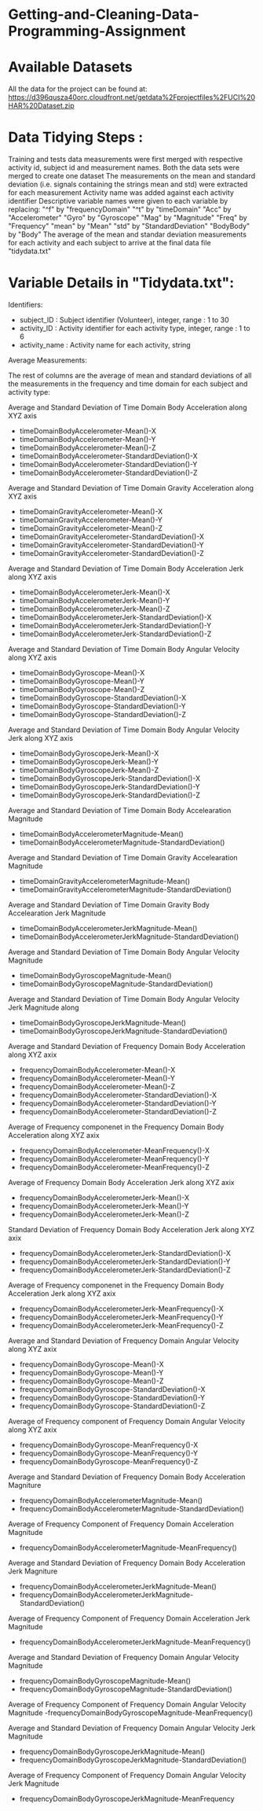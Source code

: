 # Getting-and-Cleaning-Data-Programming-Assignment

Available Datasets
=================================

All the data for the project can be found at:
https://d396qusza40orc.cloudfront.net/getdata%2Fprojectfiles%2FUCI%20HAR%20Dataset.zip


Data Tidying Steps :
=================================
Training and tests data measurements were first merged with respective activity id, subject id and measurement names.
Both the data sets were merged to create one dataset
The measurements on the mean and standard deviation (i.e. signals containing the strings mean and std) were extracted for each measurement
Activity name was added against each activity identifier
Descriptive variable names were given to each variable by replacing:
"^f" by "frequencyDomain"
"^t" by "timeDomain"
"Acc" by "Accelerometer"
"Gyro" by "Gyroscope"
"Mag" by "Magnitude"
"Freq" by "Frequency"
"mean" by "Mean"
"std" by "StandardDeviation"
"BodyBody" by "Body"
The average of the mean and standar deviation measurements for each activity and each subject to arrive at the final data file "tidydata.txt"


Variable Details in "Tidydata.txt":
=================================
Identifiers:

- subject_ID : Subject identifier (Volunteer), integer, range : 1 to 30
- activity_ID : Activity identifier for each activity type, integer, range : 1 to 6
- activity_name : Activity name for each activity, string

Average Measurements:

The rest of columns are the average of mean and standard deviations of all the measurements in the frequency and time domain for each subject and activity type:

Average and Standard Deviation of Time Domain Body Acceleration along XYZ axis
- timeDomainBodyAccelerometer-Mean()-X
- timeDomainBodyAccelerometer-Mean()-Y
- timeDomainBodyAccelerometer-Mean()-Z
- timeDomainBodyAccelerometer-StandardDeviation()-X
- timeDomainBodyAccelerometer-StandardDeviation()-Y
- timeDomainBodyAccelerometer-StandardDeviation()-Z

Average and Standard Deviation of Time Domain Gravity Acceleration along XYZ axis
- timeDomainGravityAccelerometer-Mean()-X
- timeDomainGravityAccelerometer-Mean()-Y
- timeDomainGravityAccelerometer-Mean()-Z
- timeDomainGravityAccelerometer-StandardDeviation()-X
- timeDomainGravityAccelerometer-StandardDeviation()-Y
- timeDomainGravityAccelerometer-StandardDeviation()-Z

Average and Standard Deviation of Time Domain Body Acceleration Jerk along XYZ axis
- timeDomainBodyAccelerometerJerk-Mean()-X
- timeDomainBodyAccelerometerJerk-Mean()-Y
- timeDomainBodyAccelerometerJerk-Mean()-Z
- timeDomainBodyAccelerometerJerk-StandardDeviation()-X
- timeDomainBodyAccelerometerJerk-StandardDeviation()-Y
- timeDomainBodyAccelerometerJerk-StandardDeviation()-Z

Average and Standard Deviation of Time Domain Body Angular Velocity along XYZ axis
- timeDomainBodyGyroscope-Mean()-X
- timeDomainBodyGyroscope-Mean()-Y
- timeDomainBodyGyroscope-Mean()-Z
- timeDomainBodyGyroscope-StandardDeviation()-X
- timeDomainBodyGyroscope-StandardDeviation()-Y
- timeDomainBodyGyroscope-StandardDeviation()-Z

Average and Standard Deviation of Time Domain Body Angular Velocity Jerk along XYZ axis
- timeDomainBodyGyroscopeJerk-Mean()-X
- timeDomainBodyGyroscopeJerk-Mean()-Y
- timeDomainBodyGyroscopeJerk-Mean()-Z
- timeDomainBodyGyroscopeJerk-StandardDeviation()-X
- timeDomainBodyGyroscopeJerk-StandardDeviation()-Y
- timeDomainBodyGyroscopeJerk-StandardDeviation()-Z

Average and Standard Deviation of Time Domain Body Accelearation Magnitude 
- timeDomainBodyAccelerometerMagnitude-Mean()
- timeDomainBodyAccelerometerMagnitude-StandardDeviation()

Average and Standard Deviation of Time Domain Gravity Accelearation Magnitude 
- timeDomainGravityAccelerometerMagnitude-Mean()
- timeDomainGravityAccelerometerMagnitude-StandardDeviation()

Average and Standard Deviation of Time Domain Gravity Body Accelearation Jerk Magnitude
- timeDomainBodyAccelerometerJerkMagnitude-Mean()
- timeDomainBodyAccelerometerJerkMagnitude-StandardDeviation()

Average and Standard Deviation of Time Domain Body Angular Velocity Magnitude 
- timeDomainBodyGyroscopeMagnitude-Mean()
- timeDomainBodyGyroscopeMagnitude-StandardDeviation()

Average and Standard Deviation of Time Domain Body Angular Velocity Jerk Magnitude along
- timeDomainBodyGyroscopeJerkMagnitude-Mean()
- timeDomainBodyGyroscopeJerkMagnitude-StandardDeviation()

Average and Standard Deviation of Frequency Domain Body Acceleration along XYZ axix
- frequencyDomainBodyAccelerometer-Mean()-X
- frequencyDomainBodyAccelerometer-Mean()-Y
- frequencyDomainBodyAccelerometer-Mean()-Z
- frequencyDomainBodyAccelerometer-StandardDeviation()-X
- frequencyDomainBodyAccelerometer-StandardDeviation()-Y
- frequencyDomainBodyAccelerometer-StandardDeviation()-Z

Average of Frequency componenet in the Frequency Domain Body Acceleration along XYZ axix
- frequencyDomainBodyAccelerometer-MeanFrequency()-X
- frequencyDomainBodyAccelerometer-MeanFrequency()-Y
- frequencyDomainBodyAccelerometer-MeanFrequency()-Z

Average of Frequency Domain Body Acceleration Jerk along XYZ axix
- frequencyDomainBodyAccelerometerJerk-Mean()-X
- frequencyDomainBodyAccelerometerJerk-Mean()-Y
- frequencyDomainBodyAccelerometerJerk-Mean()-Z

Standard Deviation of Frequency Domain Body Acceleration Jerk along XYZ axix
- frequencyDomainBodyAccelerometerJerk-StandardDeviation()-X
- frequencyDomainBodyAccelerometerJerk-StandardDeviation()-Y
- frequencyDomainBodyAccelerometerJerk-StandardDeviation()-Z

Average of Frequency componenet in the Frequency Domain Body Acceleration Jerk along XYZ axix
- frequencyDomainBodyAccelerometerJerk-MeanFrequency()-X
- frequencyDomainBodyAccelerometerJerk-MeanFrequency()-Y
- frequencyDomainBodyAccelerometerJerk-MeanFrequency()-Z

Average and Standard Deviation of Frequency Domain Angular Velocity along XYZ axix
- frequencyDomainBodyGyroscope-Mean()-X
- frequencyDomainBodyGyroscope-Mean()-Y
- frequencyDomainBodyGyroscope-Mean()-Z
- frequencyDomainBodyGyroscope-StandardDeviation()-X
- frequencyDomainBodyGyroscope-StandardDeviation()-Y
- frequencyDomainBodyGyroscope-StandardDeviation()-Z

Average of Frequency component of Frequency Domain Angular Velocity along XYZ axix
- frequencyDomainBodyGyroscope-MeanFrequency()-X
- frequencyDomainBodyGyroscope-MeanFrequency()-Y
- frequencyDomainBodyGyroscope-MeanFrequency()-Z

Average and Standard Deviation of Frequency Domain Body Acceleration Magniture
- frequencyDomainBodyAccelerometerMagnitude-Mean()
- frequencyDomainBodyAccelerometerMagnitude-StandardDeviation()

Average of Frequency Component of Frequency Domain Acceleration Magnitude
- frequencyDomainBodyAccelerometerMagnitude-MeanFrequency()

Average and Standard Deviation of Frequency Domain Body Acceleration Jerk Magniture
- frequencyDomainBodyAccelerometerJerkMagnitude-Mean()
- frequencyDomainBodyAccelerometerJerkMagnitude-StandardDeviation()

Average of Frequency Component of Frequency Domain Acceleration Jerk Magnitude
- frequencyDomainBodyAccelerometerJerkMagnitude-MeanFrequency()

Average and Standard Deviation of Frequency Domain Angular Velocity Magnitude
- frequencyDomainBodyGyroscopeMagnitude-Mean()
- frequencyDomainBodyGyroscopeMagnitude-StandardDeviation()

Average of Frequency Component of Frequency Domain Angular Velocity Magnitude
-frequencyDomainBodyGyroscopeMagnitude-MeanFrequency()

Average and Standard Deviation of Frequency Domain Angular Velocity Jerk Magnitude
- frequencyDomainBodyGyroscopeJerkMagnitude-Mean()
- frequencyDomainBodyGyroscopeJerkMagnitude-StandardDeviation()

Average of Frequency Component of Frequency Domain Angular Velocity Jerk Magnitude
- frequencyDomainBodyGyroscopeJerkMagnitude-MeanFrequency


